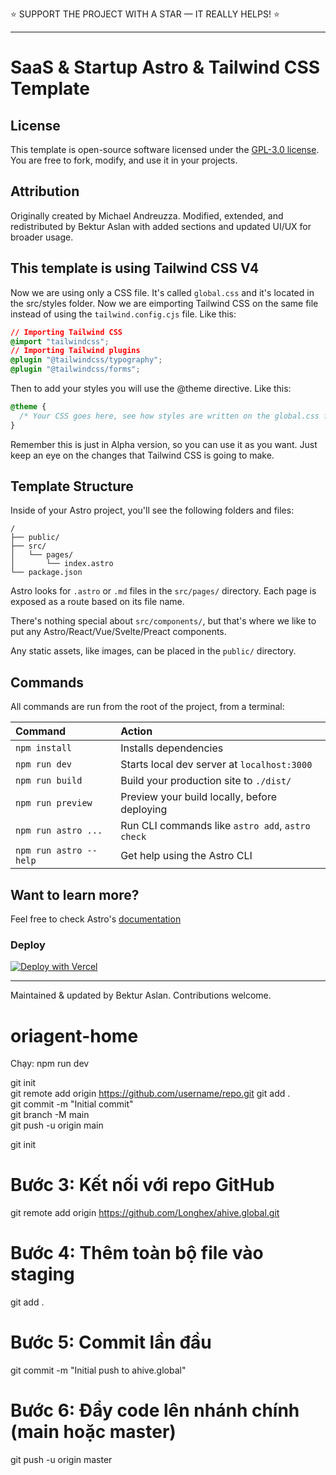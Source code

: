 ⭐ SUPPORT THE PROJECT WITH A STAR — IT REALLY HELPS! ⭐

---

# SaaS & Startup Astro & Tailwind CSS Template

## License

This template is open-source software licensed under the [GPL-3.0 license](https://opensource.org/licenses/GPL-3.0). You are free to fork, modify, and use it in your projects.

## Attribution

Originally created by Michael Andreuzza. Modified, extended, and redistributed by Bektur Aslan with added sections and updated UI/UX for broader usage.

## This template is using Tailwind CSS V4

Now we are using only a CSS file. It's called `global.css` and it's located in the src/styles folder. Now we are eimporting Tailwind CSS on the same file instead of using the `tailwind.config.cjs` file. Like this:

```css
// Importing Tailwind CSS
@import "tailwindcss";
// Importing Tailwind plugins
@plugin "@tailwindcss/typography";
@plugin "@tailwindcss/forms";
```

Then to add your styles you will use the @theme directive. Like this:

```css
@theme {
  /* Your CSS goes here, see how styles are written on the global.css file */
}
```

Remember this is just in Alpha version, so you can use it as you want. Just keep an eye on the changes that Tailwind CSS is going to make.

## Template Structure

Inside of your Astro project, you'll see the following folders and files:

```
/
├── public/
├── src/
│   └── pages/
│       └── index.astro
└── package.json
```

Astro looks for `.astro` or `.md` files in the `src/pages/` directory. Each page is exposed as a route based on its file name.

There's nothing special about `src/components/`, but that's where we like to put any Astro/React/Vue/Svelte/Preact components.

Any static assets, like images, can be placed in the `public/` directory.

## Commands

All commands are run from the root of the project, from a terminal:

| Command                | Action                                           |
| :--------------------- | :----------------------------------------------- |
| `npm install`          | Installs dependencies                            |
| `npm run dev`          | Starts local dev server at `localhost:3000`      |
| `npm run build`        | Build your production site to `./dist/`          |
| `npm run preview`      | Preview your build locally, before deploying     |
| `npm run astro ...`    | Run CLI commands like `astro add`, `astro check` |
| `npm run astro --help` | Get help using the Astro CLI                     |

## Want to learn more?

Feel free to check Astro's [documentation](https://docs.astro.build)

### Deploy

[![Deploy with Vercel](https://vercel.com/button)](https://vercel.com/new/clone?repository-url=https://github.com/bekturaslan/syntro-astro)

---
Maintained & updated by Bektur Aslan. Contributions welcome.
# oriagent-home

Chạy: npm run dev      

git init                               
git remote add origin https://github.com/username/repo.git 
git add .                             
git commit -m "Initial commit"       
git branch -M main                      
git push -u origin main  

git init

# Bước 3: Kết nối với repo GitHub
git remote add origin https://github.com/Longhex/ahive.global.git

# Bước 4: Thêm toàn bộ file vào staging
git add .

# Bước 5: Commit lần đầu
git commit -m "Initial push to ahive.global"

# Bước 6: Đẩy code lên nhánh chính (main hoặc master)
git push -u origin master